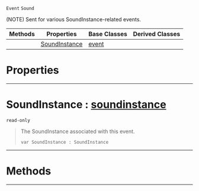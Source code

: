  `Event` `Sound`



(NOTE) Sent for various SoundInstance-related events.

|Methods|Properties|Base Classes|Derived Classes|
|---|---|---|---|
| |[ SoundInstance](https://github.com/ZilchEngine/ZilchDocs/blob/master/code_reference/class_reference/soundinstanceevent.md#soundinstance-zilch-engin)|[event](https://github.com/ZilchEngine/ZilchDocs/blob/master/code_reference/class_reference/event.md)| |


 #  Properties


---  
 #  SoundInstance : [soundinstance](https://github.com/ZilchEngine/ZilchDocs/blob/master/code_reference/class_reference/soundinstance.md)

 `read-only`

> The SoundInstance associated with this event.
> ``` lang=cpp, name=Nada
> var SoundInstance : SoundInstance


---  
 #  Methods


---  
 

 